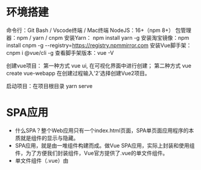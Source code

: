 # 环境搭建

命令行：Git Bash / Vscode终端 / Mac终端
NodeJS：16+（npm 8+）
包管理器：npm / yarn / cnpm
安装Yarn： npm install yarn -g
安装淘宝镜像：npm install cnpm -g --registry=https://registry.npmmirror.com
安装Vue脚手架：cnpm i @vue/cli -g
查看脚手架版本：vue -V

创建vue项目：
第一种方式 vue ui, 在可视化界面中进行创建；
第二种方式  vue create vue-webapp  在创建过程输入'2'选择创建Vue2项目。

启动项目：在项目根目录 yarn serve

# SPA应用

- 什么SPA？整个Web应用只有一个index.html页面，SPA单页面应用程序的本质就是组件的显示与隐藏。
- SPA应用，就是由一堆组件构建而成。做Vue SPA应用，实际上封装和使用组件，为了方便我们封装组件，Vue官方提供了.vue的单文件组件。
- 单文件组件（.vue）由 <template> <script> <style> 三个部分组织。
- 如何设计SPA单页面应用程序呢？使用 vue-router(3)。

# 路由系统

- vue(2) + vue-router(3) + vuex(3) + vant(2)
- vue(3) + vue-router(4) + vuex(4)/pinia(2) + vant(3)

- 路由版本：cnpm i vue-router@3.6.4 -S
- 在vue脚手架中如何集成路由系统？
  - 第一步：注册路由并创建路由实例（设计路由表{path,component}）
  - 第二步：在mian.js中new Vue({ router })时挂载路由
  - 第三步：在App.vue使用<router-view>指定路由匹配成功时组件显示的位置

- 两种路由模式：hash路由和history路由。
  - 前者有/#/，背后实现原理是监听onhashchange事件，如果部署上线不会出现404问题。
  - 后者没有/#，背后实现使用的是history API实现的，如果部署上线会出现404问题（使用Nginx添加重定向处理）。

- 两个全局组件：<router-view>和<router-link>
  - <router-link to tag active-class exact-active-class> 默认渲染成<a>标签，用于设计菜单。
  - <router-view name> 视图容器，用于显示路由匹配成功的页面组件，它有个默认名字叫default。

- 两个内置API：$route 和 $router。
  - $route 代表的是路由信息。如果要想监听路由(url)变化，用watch来监听$route。
  - $router 代表的是路由API，可以用于JS逻辑中的路由跳转 $router.push()/replace()/back()。
    - // this.$router.push('/login')  路由栈进栈操作
    - // this.$router.replace('/login')  替换路由栈顶的那个路由信息
    - // this.$router.back() 路由栈出栈操作

- 两个命名：视图命名、路由命名。
  - 视图命名：给<router-view name='alive'>取一个名字，路由规则使用 { components: { alive: Home }}。
  - 路由命名：给路由表中的路由规则取个名字，在路由跳转时使用 this.$router.push({name: ''})

- 两种路由跳转：声明式路由跳转、编程式路由跳转。
  - 声明式路由跳转：使用<router-link>实现跳转，一般用于菜单设计。
  - 编程式路由跳转：使用$router.push/replace/back()等进行API跳转，一般用于事件处理器中。

- 两种路由传参：动态路由传参，Query传参。
  - Query传参：像这样 'url?id=1&name=zs'，Query参数有占用“路由规则”，也就是Query参数不影响路由匹配。
  - 动态路由：在设计路由规则的path时，像这样 path:'/xx/yy/:id'，动态路由会占用“路由规则”，影响路由匹配。
  - 注意：在组件中使用 this.$route 接收各种参数。

- 两个小知识点：重定向、别名。
  - 重定向：像这样定义重定向 { path:'/*', redirect: '/已定义过的路由上' }，重定向也是一条路由规则，一般放在路由表的最后。
  - 别名：给路由规则中的 path属性取一个“小名”，这个“小名”可以当作URL来访问。

- 两个优化：路由懒加载、嵌套路由。
  - 路由懒加载：是一种基于路由的性能优化方案。它背后的原理是Vue异步组件和Webpack代码分割功能。
  - 嵌套路由(视图)：从视图的角度来讲，<router-view>所显示的组件中还有<router-view>；从路由规则的角度来讲，路由规则中有children属性，用于定义子路由；从信息架构架构的角度来讲，一级菜单所对应的页面中还有二级菜单。

- 两个难点：导航守卫、路由元信息。
  - 导航守卫：在router路由实例对象上有三个钩子（beforeEach/beforeResolve/afterEach），在SPA应用程序中每次发生URL变化时，都要按顺序执行这三个钩子。既然如此，我们可以“巧妙”在这些钩子设置判断条件，然后根据条件决定用户能不能访问目标路由。
  - 路由元信息：在定义路由规则时，使用 meta属性给当前路由规则添加额外的属性（自定义属性）。根据这些自定义属性可以“灵活”地设计路由系统。


# 使用Vant(2)

- 官网：https://vant-ui.github.io/vant/v2/
- 安装：npm i vant@latest-v2 -S
- 怎么使用Vant组件？按需导入（生产环境），一次性导入（开发环境）。
- 移动端怎么布局？（rem布局，编辑器中安装px2rem插件）
- 在项目中怎么使用sass？ cnpm i sass-loader sass -D


# axios

- 使用axios：创建实例、添加请求拦截器和响应拦截器、使用axios封装API。
- 跨域：协议、IP地址、端口号，有任何一个不相同，就是跨域。
  - https://qf.com  => http://qf.com  跨域
  - http://test.qf.com  =>  http://qf.com  跨域
  - http://localhost:8080  =>  http://127.0.0.1:8080  跨域
  - http://localhost:8080  =>  http://localhost:9999  跨域
  - 结论：客户端项目运行所在的服务器地址，和资源请求所在的服务器地址不同，就是跨域。

- 浏览器同源策略（CORS）：所有浏览器中都内置了CORS同源策略，这个安全策略的特点是阻塞AJAX跨域请求。
  - 只有浏览器中才有CORS，NodeJS环境中没有CORS。所以在NodeJS环境中使用AJAX跨哉请求，不会遇到阻塞问题。
  - CORS只对AJAX进行安全策略的管理。所以在浏览器如果一个请求不是AJAX类型的请求，CORS是不会进行任何阻塞的。
  - CORS只会阻塞AJAX跨域请求。所以在浏览器中，如果一个请求是AJAX类型的但不跨域，CORS也不会进行阻塞。

- 解决“浏览器中AJAX跨域请求被阻塞”问题的三种常用方案
  - JSONP 使用<script src='http://localhost:9999/api/v1/...?callback=handler'>
  - CORS  在后端服务端的响应请求体的Headers中添加安全协议
  - 代理  在生产环境中使用Nginx做代理，在开发环境中使用webpack做代理。

- 到底该怎么优雅地解决AJAX被CORS阻塞的问题呢？先搞清楚前端项目运行在哪个服务器地址上，把axios封装中的baseURL改成这个服务器地址，这样就保证了AJAX不发生跨域请求。再使用Webpack或者Nginx进行代理转发。

# 状态管理

- Vue(2) + Vuex(3)
- Vue(3) + Vuex(4) / Pinia(2)

- 什么状态？在应用程序中，状态就是“数据”。所以什么是状态管理呢？指的就是数据的管理。
- Vuex简介：它是Vue2官方推荐的状态管理容器，它的设计思想是参考自Flux数据架构（“单向数据流” State->View-Action-State）。在Vue2开发中，Vuex是可选的，也就是说你可以不使用Vuex。
- Vuex两个作用：实现跨组件通信；实现数据缓存。

- 安装：cnpm i vuex@3.6.2 -S
- 在Vue2脚手架环境中如何集成Vuex呢？
  - 第1步：引入并注册 Vue.use(Vuex)
  - 第2步：创建store实例 new Vuex.Store({state, gettters, mutations, actions, modules}) 并抛出。
  - 第3步：在main.js挂载状态容器。

- Vuex知识点：五个概念(state,getters,mutations,actions,modules)、四个map*方法、一个内置$store。

- Vuex三个使用原则：
  - 如果项目中使用到了Vuex，一定要使用modules拆分子store，并要求开启子store的命名空间。
  - 在组件中使用Vuex的数据和方法们，推荐使用map*系列方法进行映射，尽可能避免使用$store。
  - 在使用Vuex时，建议严格遵循Vuex官方流程（view->actions->mutations-state），配合devtools有记好的数据调试功能。

- 关于Vuex官方流程图：会画（理解）、会说（面试）、会写（代码）。
